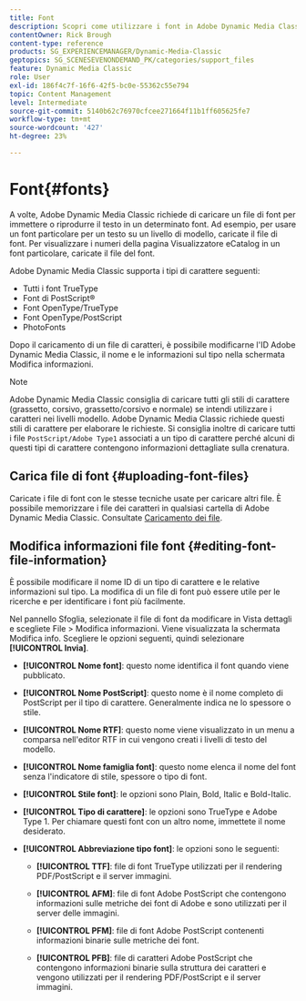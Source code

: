 ```yaml
---
title: Font
description: Scopri come utilizzare i font in Adobe Dynamic Media Classic.
contentOwner: Rick Brough
content-type: reference
products: SG_EXPERIENCEMANAGER/Dynamic-Media-Classic
geptopics: SG_SCENESEVENONDEMAND_PK/categories/support_files
feature: Dynamic Media Classic
role: User
exl-id: 186f4c7f-16f6-42f5-bc0e-55362c55e794
topic: Content Management
level: Intermediate
source-git-commit: 5140b62c76970cfcee271664f11b1ff605625fe7
workflow-type: tm+mt
source-wordcount: '427'
ht-degree: 23%

---
```


# Font{#fonts}

A volte, Adobe Dynamic Media Classic richiede di caricare un file di font per immettere o riprodurre il testo in un determinato font. Ad esempio, per usare un font particolare per un testo su un livello di modello, caricate il file di font. Per visualizzare i numeri della pagina Visualizzatore eCatalog in un font particolare, caricate il file del font.

Adobe Dynamic Media Classic supporta i tipi di carattere seguenti:

* Tutti i font TrueType
* Font di PostScript®
* Font OpenType/TrueType
* Font OpenType/PostScript
* PhotoFonts

Dopo il caricamento di un file di caratteri, è possibile modificarne l&#39;ID Adobe Dynamic Media Classic, il nome e le informazioni sul tipo nella schermata Modifica informazioni.

>[!NOTE]
>
>Adobe Dynamic Media Classic consiglia di caricare tutti gli stili di carattere (grassetto, corsivo, grassetto/corsivo e normale) se intendi utilizzare i caratteri nei livelli modello. Adobe Dynamic Media Classic richiede questi stili di carattere per elaborare le richieste. Si consiglia inoltre di caricare tutti i file `PostScript/Adobe Type1` associati a un tipo di carattere perché alcuni di questi tipi di carattere contengono informazioni dettagliate sulla crenatura.

## Carica file di font {#uploading-font-files}

Caricate i file di font con le stesse tecniche usate per caricare altri file. È possibile memorizzare i file dei caratteri in qualsiasi cartella di Adobe Dynamic Media Classic. Consultate [Caricamento dei file](uploading-files.md#uploading_your_files).

## Modifica informazioni file font {#editing-font-file-information}

È possibile modificare il nome ID di un tipo di carattere e le relative informazioni sul tipo. La modifica di un file di font può essere utile per le ricerche e per identificare i font più facilmente.

Nel pannello Sfoglia, selezionate il file di font da modificare in Vista dettagli e scegliete File > Modifica informazioni. Viene visualizzata la schermata Modifica info. Scegliere le opzioni seguenti, quindi selezionare **[!UICONTROL Invia]**.

* **[!UICONTROL Nome font]**: questo nome identifica il font quando viene pubblicato.

* **[!UICONTROL Nome PostScript]**: questo nome è il nome completo di PostScript per il tipo di carattere. Generalmente indica ne lo spessore o stile.

* **[!UICONTROL Nome RTF]**: questo nome viene visualizzato in un menu a comparsa nell&#39;editor RTF in cui vengono creati i livelli di testo del modello.

* **[!UICONTROL Nome famiglia font]**: questo nome elenca il nome del font senza l&#39;indicatore di stile, spessore o tipo di font.

* **[!UICONTROL Stile font]**: le opzioni sono Plain, Bold, Italic e Bold-Italic.

* **[!UICONTROL Tipo di carattere]**: le opzioni sono TrueType e Adobe Type 1. Per chiamare questi font con un altro nome, immettete il nome desiderato.

* **[!UICONTROL Abbreviazione tipo font]**: le opzioni sono le seguenti:

   * **[!UICONTROL TTF]**: file di font TrueType utilizzati per il rendering PDF/PostScript e il server immagini.

   * **[!UICONTROL AFM]**: file di font Adobe PostScript che contengono informazioni sulle metriche dei font di Adobe e sono utilizzati per il server delle immagini.

   * **[!UICONTROL PFM]**: file di font Adobe PostScript contenenti informazioni binarie sulle metriche dei font.

   * **[!UICONTROL PFB]**: file di caratteri Adobe PostScript che contengono informazioni binarie sulla struttura dei caratteri e vengono utilizzati per il rendering PDF/PostScript e il server immagini.
